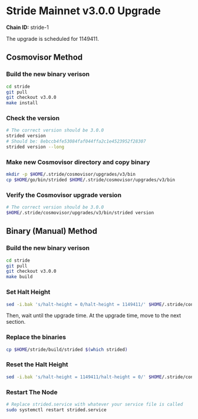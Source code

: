 # Stride Mainnet v3.0.0 Upgrade
**Chain ID:** stride-1

The upgrade is scheduled for 1149411.

## Cosmovisor Method

### Build the new binary verison

```bash
cd stride
git pull
git checkout v3.0.0
make install
```

### Check the version

```bash
# The correct version should be 3.0.0
strided version
# Should be: 8ebccb4fe53084faf044ffa2c1e4523952f28307
strided version --long
```

### Make new Cosmovisor directory and copy binary

```bash
mkdir -p $HOME/.stride/cosmovisor/upgrades/v3/bin
cp $HOME/go/bin/strided $HOME/.stride/cosmovisor/upgrades/v3/bin
```

### Verify the Cosmovisor upgrade version

```bash
# The correct version should be 3.0.0
$HOME/.stride/cosmovisor/upgrades/v3/bin/strided version
```


## Binary (Manual) Method

### Build the new binary verison

```bash
cd stride
git pull
git checkout v3.0.0
make build
```

### Set Halt Height

```bash
sed -i.bak 's/halt-height = 0/halt-height = 1149411/' $HOME/.stride/config/app.toml
```

Then, wait until the upgrade time. At the upgrade time, move to the next section.

### Replace the binaries

```bash
cp $HOME/stride/build/strided $(which strided)
```

### Reset the Halt Height

```bash
sed -i.bak 's/halt-height = 1149411/halt-height = 0/' $HOME/.stride/config/app.toml
```

### Restart The Node

```bash
# Replace strided.service with whatever your service file is called
sudo systemctl restart strided.service
```
